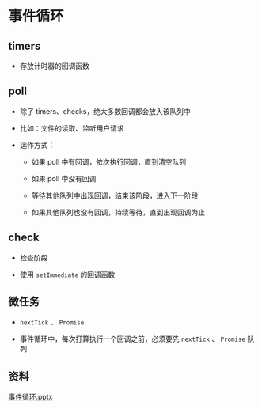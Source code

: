 # 事件循环

## timers

  - 存放计时器的回调函数

## poll

  - 除了 timers、checks，绝大多数回调都会放入该队列中

  - 比如：文件的读取、监听用户请求

  - 运作方式：

      - 如果 poll 中有回调，依次执行回调，直到清空队列

      - 如果 poll 中没有回调

      - 等待其他队列中出现回调，结束该阶段，进入下一阶段

      - 如果其他队列也没有回调，持续等待，直到出现回调为止

## check

  - 检查阶段

  - 使用 `setImmediate` 的回调函数

## 微任务

  - `nextTick` 、 `Promise`

  - 事件循环中，每次打算执行一个回调之前，必须要先 `nextTick` 、 `Promise` 队列

## 资料

[事件循环.pptx](file/事件循环_q7a1v-d9wU.pptx)
